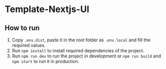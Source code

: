 # Template-Nextjs-UI

## How to run

1. Copy `.env.dist`, paste it in the root folder as `.env.local` and fill the required values.
2. Run `npm install` to install required dependencies of the project.
3. Run `npm run dev` to run the project in development or `npm run build` and `npm start` to run it in production.
